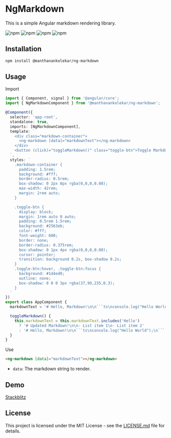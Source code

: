# NgMarkdown

This is a simple Angular markdown rendering library.

![npm](https://img.shields.io/npm/dw/@manthanankolekar/ng-markdown)
![npm](https://img.shields.io/npm/dm/@manthanankolekar/ng-markdown)
![npm](https://img.shields.io/npm/dy/@manthanankolekar/ng-markdown)
![npm](https://img.shields.io/npm/dt/@manthanankolekar/ng-markdown)

## Installation

```bash
npm install @manthanankolekar/ng-markdown
```

## Usage

Import

```typescript
import { Component, signal } from '@angular/core';
import { NgMarkdownComponent } from '@manthanankolekar/ng-markdown';

@Component({
  selector: 'app-root',
  standalone: true,
  imports: [NgMarkdownComponent],
  template: `
    <div class="markdown-container">
      <ng-markdown [data]="markdownText"></ng-markdown>
    </div>
    <button (click)="toggleMarkdown()" class="toggle-btn">Toggle Markdown</button>
  `,
  styles: `
    .markdown-container {
      padding: 1.5rem;
      background: #fff;
      border-radius: 0.5rem;
      box-shadow: 0 2px 8px rgba(0,0,0,0.08);
      max-width: 42rem;
      margin: 2rem auto;
    }

    .toggle-btn {
      display: block;
      margin: 1rem auto 0 auto;
      padding: 0.5rem 1.5rem;
      background: #2563eb;
      color: #fff;
      font-weight: 600;
      border: none;
      border-radius: 0.375rem;
      box-shadow: 0 1px 4px rgba(0,0,0,0.08);
      cursor: pointer;
      transition: background 0.2s, box-shadow 0.2s;
    }
    .toggle-btn:hover, .toggle-btn:focus {
      background: #1d4ed8;
      outline: none;
      box-shadow: 0 0 0 3px rgba(37,99,235,0.3);
    }
  `
})
export class AppComponent {
  markdownText = '# Hello, Markdown!\n\n```ts\nconsole.log("Hello World");\n```';

  toggleMarkdown() {
    this.markdownText = this.markdownText.includes('Hello')
      ? '# Updated Markdown!\n\n- List item 1\n- List item 2'
      : '# Hello, Markdown!\n\n```ts\nconsole.log("Hello World");\n```';
  }
}
```

Use

```html
<ng-markdown [data]="markdownText"></ng-markdown>
```

- `data`: The markdown string to render.

## Demo

[Stackblitz](https://stackblitz.com/edit/ng-markdown-example)

## License

This project is licensed under the MIT License - see the [LICENSE.md](LICENSE.md) file for details.
